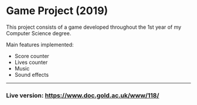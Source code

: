 # Game Project (2019)

This project consists of a game developed throughout the 1st year of my Computer Science degree.

Main features implemented:
* Score counter
* Lives counter
* Music
* Sound effects

---

### Live version: https://www.doc.gold.ac.uk/www/118/



